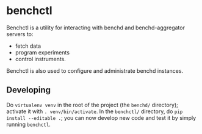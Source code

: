 # benchctl
Benchctl is a utility for interacting with benchd and benchd-aggregator servers to:
* fetch data
* program experiments
* control instruments.

Benchctl is also used to configure and administrate benchd instances.

## Developing
Do `virtualenv venv` in the root of the project (the `benchd/` directory); activate it with `. venv/bin/activate`.
In the `benchctl/` directory, do `pip install --editable .`; you can now develop new code and test it by simply running `benchctl`.